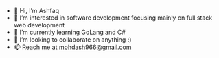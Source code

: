 - 👋 Hi, I’m Ashfaq
- 👀 I’m interested in software development focusing mainly on full stack web development
- 🌱 I’m currently learning GoLang and C#
- 💞️ I’m looking to collaborate on anything :)
- 📫 Reach me at mohdash966@gmail.com

<!---
Ashfaq97/Ashfaq97 is a ✨ special ✨ repository because its `README.md` (this file) appears on your GitHub profile.
You can click the Preview link to take a look at your changes.
--->
